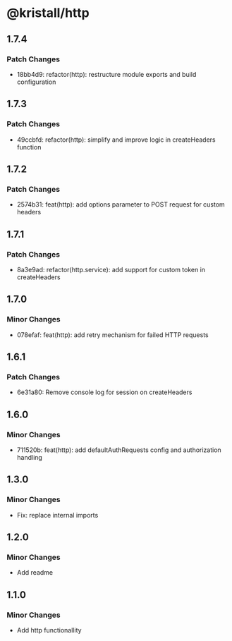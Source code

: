 # @kristall/http

## 1.7.4

### Patch Changes

- 18bb4d9: refactor(http): restructure module exports and build configuration

## 1.7.3

### Patch Changes

- 49ccbfd: refactor(http): simplify and improve logic in createHeaders function

## 1.7.2

### Patch Changes

- 2574b31: feat(http): add options parameter to POST request for custom headers

## 1.7.1

### Patch Changes

- 8a3e9ad: refactor(http.service): add support for custom token in createHeaders

## 1.7.0

### Minor Changes

- 078efaf: feat(http): add retry mechanism for failed HTTP requests

## 1.6.1

### Patch Changes

- 6e31a80: Remove console log for session on createHeaders

## 1.6.0

### Minor Changes

- 711520b: feat(http): add defaultAuthRequests config and authorization handling

## 1.3.0

### Minor Changes

- Fix: replace internal imports

## 1.2.0

### Minor Changes

- Add readme

## 1.1.0

### Minor Changes

- Add http functionallity
